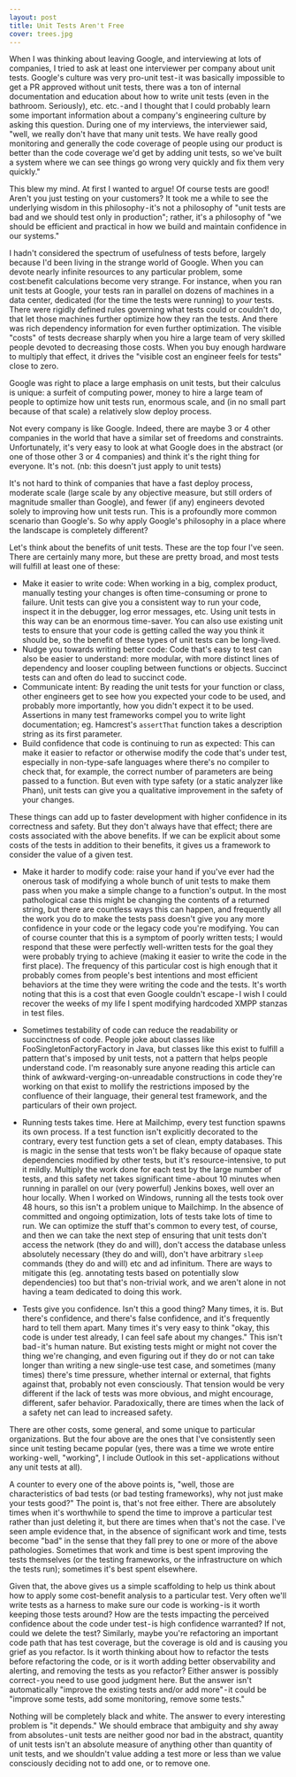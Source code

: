 ```yaml
---
layout: post
title: Unit Tests Aren't Free
cover: trees.jpg
---
```


When I was thinking about leaving Google, and interviewing at lots of companies, I tried to ask at least one interviewer per company about unit tests. Google's culture was very pro-unit test - it was basically impossible to get a PR approved without unit tests, there was a ton of internal documentation and education about how to write unit tests (even in the bathroom. Seriously), etc. etc. - and I thought that I could probably learn some important information about a company's engineering culture by asking this question. During one of my interviews, the interviewer said, "well, we really don't have that many unit tests. We have really good monitoring and generally the code coverage of people using our product is better than the code coverage we'd get by adding unit tests, so we've built a system where we can see things go wrong very quickly and fix them very quickly."

This blew my mind. At first I wanted to argue! Of course tests are good! Aren't you just testing on your customers? It took me a while to see the underlying wisdom in this philosophy - it's not a philosophy of "unit tests are bad and we should test only in production"; rather, it's a philosophy of "we should be efficient and practical in how we build and maintain confidence in our systems."

I hadn't considered the spectrum of usefulness of tests before, largely because I'd been living in the strange world of Google. When you can devote nearly infinite resources to any particular problem, some cost:benefit calculations become very strange. For instance, when you ran unit tests at Google, your tests ran in parallel on dozens of machines in a data center, dedicated (for the time the tests were running) to *your* tests. There were rigidly defined rules governing what tests could or couldn't do, that let those machines further optimize how they ran the tests. And there was rich dependency information for even further optimization. The visible "costs" of tests decrease sharply when you hire a large team of very skilled people devoted to decreasing those costs. When you buy enough hardware to multiply that effect, it drives the "visible cost an engineer feels for tests" close to zero.

Google was right to place a large emphasis on unit tests, but their calculus is unique: a surfeit of computing power, money to hire a large team of people to optimize how unit tests run, enormous scale, and (in no small part because of that scale) a relatively slow deploy process.

Not every company is like Google. Indeed, there are maybe 3 or 4 other companies in the world that have a similar set of freedoms and constraints. Unfortunately, it's very easy to look at what Google does in the abstract (or one of those other 3 or 4 companies) and think it's the right thing for everyone. It's not. (nb: this doesn't just apply to unit tests)

It's not hard to think of companies that have a fast deploy process, moderate scale (large scale by any objective measure, but still orders of magnitude smaller than Google), and fewer (if any) engineers devoted solely to improving how unit tests run. This is a profoundly more common scenario than Google's. So why apply Google's philosophy in a place where the landscape is completely different?

Let's think about the benefits of unit tests. These are the top four I've seen. There are certainly many more, but these are pretty broad, and most tests will fulfill at least one of these:

* Make it easier to write code: When working in a big, complex product, manually testing your changes is often time-consuming or prone to failure. Unit tests can give you a consistent way to run your code, inspect it in the debugger, log error messages, etc. Using unit tests in this way can be an enormous time-saver. You can also use existing unit tests to ensure that your code is getting called the way you think it should be, so the benefit of these types of unit tests can be long-lived.
* Nudge you towards writing better code: Code that's easy to test can also be easier to understand: more modular, with more distinct lines of dependency and looser coupling between functions or objects. Succinct tests can and often do lead to succinct code.
* Communicate intent: By reading the unit tests for your function or class, other engineers get to see how you expected your code to be used, and probably more importantly, how you didn't expect it to be used. Assertions in many test frameworks compel you to write light documentation; eg. Hamcrest's `assertThat` function takes a description string as its first parameter.
* Build confidence that code is continuing to run as expected: This can make it easier to refactor or otherwise modify the code that's under test, especially in non-type-safe languages where there's no compiler to check that, for example, the correct number of parameters are being passed to a function. But even with type safety (or a static analyzer like Phan), unit tests can give you a qualitative improvement in the safety of your changes.

These things can add up to faster development with higher confidence in its correctness and safety. But they don't always have that effect; there are costs associated with the above benefits. If we can be explicit about some costs of the tests in addition to their benefits, it gives us a framework to consider the value of a given test.

* Make it harder to modify code: raise your hand if you've ever had the onerous task of modifying a whole bunch of unit tests to make them pass when you make a simple change to a function's output. In the most pathological case this might be changing the contents of a returned string, but there are countless ways this can happen, and frequently all the work you do to make the tests pass doesn't give you any more confidence in your code or the legacy code you're modifying. You can of course counter that this is a symptom of poorly written tests; I would respond that these were perfectly well-written tests for the goal they were probably trying to achieve (making it easier to write the code in the first place). The frequency of this particular cost is high enough that it probably comes from people's best intentions and most efficient behaviors at the time they were writing the code and the tests. It's worth noting that this is a cost that even Google couldn't escape - I wish I could recover the weeks of my life I spent modifying hardcoded XMPP stanzas in test files.

* Sometimes testability of code can reduce the readability or succinctness of code. People joke about classes like FooSingletonFactoryFactory in Java, but classes like this exist to fulfill a pattern that's imposed by unit tests, not a pattern that helps people understand code. I'm reasonably sure anyone reading this article can think of awkward-verging-on-unreadable constructions in code they're working on that exist to mollify the restrictions imposed by the confluence of their language, their general test framework, and the particulars of their own project.

* Running tests takes time. Here at Mailchimp, every test function spawns its own process. If a test function isn't explicitly decorated to the contrary, every test function gets a set of clean, empty databases. This is magic in the sense that tests won't be flaky because of opaque state dependencies modified by other tests, but it's resource-intensive, to put it mildly. Multiply the work done for each test by the large number of tests, and this safety net takes significant time - about 10 minutes when running in parallel on our (very powerful) Jenkins boxes, well over an hour locally. When I worked on Windows, running all the tests took over 48 hours, so this isn't a problem unique to Mailchimp. In the absence of committed and ongoing optimization, lots of tests take lots of time to run. We can optimize the stuff that's common to every test, of course, and then we can take the next step of ensuring that unit tests don't access the network (they do and will), don't access the database unless absolutely necessary (they do and will), don't have arbitrary `sleep` commands (they do and will) etc and ad infinitum. There are ways to mitigate this (eg. annotating tests based on potentially slow dependencies) too but that's non-trivial work, and we aren't alone in not having a team dedicated to doing this work.

* Tests give you confidence. Isn't this a good thing? Many times, it is. But there's confidence, and there's false confidence, and it's frequently hard to tell them apart. Many times it's very easy to think "okay, this code is under test already, I can feel safe about my changes." This isn't bad - it's human nature. But existing tests might or might not cover the thing we're changing, and even figuring out if they do or not can take longer than writing a new single-use test case, and sometimes (many times) there's time pressure, whether internal or external, that fights against that, probably not even consciously. That tension would be very different if the lack of tests was more obvious, and might encourage, different, safer behavior. Paradoxically, there are times when the lack of a safety net can lead to increased safety.

There are other costs, some general, and some unique to particular organizations. But the four above are the ones that I've consistently seen since unit testing became popular (yes, there was a time we wrote entire working - well, "working", I include Outlook in this set - applications without any unit tests at all).

A counter to every one of the above points is, "well, those are characteristics of bad tests (or bad testing frameworks), why not just make your tests good?" The point is, that's not free either. There are absolutely times when it's worthwhile to spend the time to improve a particular test rather than just deleting it, but there are times when that's not the case. I've seen ample evidence that, in the absence of significant work and time, tests become "bad" in the sense that they fall prey to one or more of the above pathologies. Sometimes that work and time is best spent improving the tests themselves (or the testing frameworks, or the infrastructure on which the tests run); sometimes it's best spent elsewhere.

Given that, the above gives us a simple scaffolding to help us think about how to apply some cost-benefit analysis to a particular test. Very often we'll write tests as a harness to make sure our code is working - is it worth keeping those tests around? How are the tests impacting the perceived confidence about the code under test - is high confidence warranted? If not, could we delete the test? Similarly, maybe you're refactoring an important code path that has test coverage, but the coverage is old and is causing you grief as you refactor. Is it worth thinking about how to refactor the tests before refactoring the code, or is it worth adding better observability and alerting, and removing the tests as you refactor? Either answer is possibly correct - you need to use good judgment here. But the answer isn't automatically "improve the existing tests and/or add more" - it could be "improve some tests, add some monitoring, remove some tests."

Nothing will be completely black and white. The answer to every interesting problem is "it depends." We should embrace that ambiguity and shy away from absolutes - unit tests are neither good nor bad in the abstract, quantity of unit tests isn't an absolute measure of anything other than quantity of unit tests, and we shouldn't value adding a test more or less than we value consciously deciding not to add one, or to remove one.
